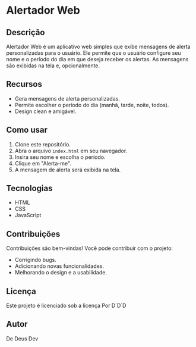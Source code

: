 # Alertador Web

## Descrição

Alertador Web é um aplicativo web simples que exibe mensagens de alerta personalizadas para o usuário. Ele permite que o usuário configure seu nome e o período do dia em que deseja receber os alertas. As mensagens são exibidas na tela e, opcionalmente.

## Recursos

* Gera mensagens de alerta personalizadas.
* Permite escolher o período do dia (manhã, tarde, noite, todos).
* Design clean e amigável.

## Como usar

1. Clone este repositório.
2. Abra o arquivo `index.html` em seu navegador.
3. Insira seu nome e escolha o período.
4. Clique em "Alerta-me".
5. A mensagem de alerta será exibida na tela.

## Tecnologias

* HTML
* CSS
* JavaScript

## Contribuições

Contribuições são bem-vindas! Você pode contribuir com o projeto:

* Corrigindo bugs.
* Adicionando novas funcionalidades.
* Melhorando o design e a usabilidade.

## Licença

Este projeto é licenciado sob a licença Por D´D´D

## Autor

De Deus Dev